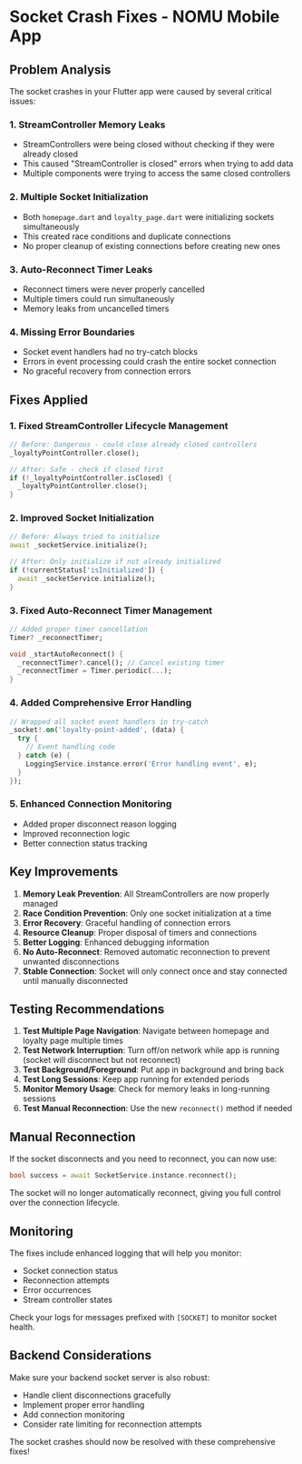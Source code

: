 # Socket Crash Fixes - NOMU Mobile App

## Problem Analysis

The socket crashes in your Flutter app were caused by several critical issues:

### 1. **StreamController Memory Leaks**
- StreamControllers were being closed without checking if they were already closed
- This caused "StreamController is closed" errors when trying to add data
- Multiple components were trying to access the same closed controllers

### 2. **Multiple Socket Initialization**
- Both `homepage.dart` and `loyalty_page.dart` were initializing sockets simultaneously
- This created race conditions and duplicate connections
- No proper cleanup of existing connections before creating new ones

### 3. **Auto-Reconnect Timer Leaks**
- Reconnect timers were never properly cancelled
- Multiple timers could run simultaneously
- Memory leaks from uncancelled timers

### 4. **Missing Error Boundaries**
- Socket event handlers had no try-catch blocks
- Errors in event processing could crash the entire socket connection
- No graceful recovery from connection errors

## Fixes Applied

### 1. **Fixed StreamController Lifecycle Management**
```dart
// Before: Dangerous - could close already closed controllers
_loyaltyPointController.close();

// After: Safe - check if closed first
if (!_loyaltyPointController.isClosed) {
  _loyaltyPointController.close();
}
```

### 2. **Improved Socket Initialization**
```dart
// Before: Always tried to initialize
await _socketService.initialize();

// After: Only initialize if not already initialized
if (!currentStatus['isInitialized']) {
  await _socketService.initialize();
}
```

### 3. **Fixed Auto-Reconnect Timer Management**
```dart
// Added proper timer cancellation
Timer? _reconnectTimer;

void _startAutoReconnect() {
  _reconnectTimer?.cancel(); // Cancel existing timer
  _reconnectTimer = Timer.periodic(...);
}
```

### 4. **Added Comprehensive Error Handling**
```dart
// Wrapped all socket event handlers in try-catch
_socket!.on('loyalty-point-added', (data) {
  try {
    // Event handling code
  } catch (e) {
    LoggingService.instance.error('Error handling event', e);
  }
});
```

### 5. **Enhanced Connection Monitoring**
- Added proper disconnect reason logging
- Improved reconnection logic
- Better connection status tracking

## Key Improvements

1. **Memory Leak Prevention**: All StreamControllers are now properly managed
2. **Race Condition Prevention**: Only one socket initialization at a time
3. **Error Recovery**: Graceful handling of connection errors
4. **Resource Cleanup**: Proper disposal of timers and connections
5. **Better Logging**: Enhanced debugging information
6. **No Auto-Reconnect**: Removed automatic reconnection to prevent unwanted disconnections
7. **Stable Connection**: Socket will only connect once and stay connected until manually disconnected

## Testing Recommendations

1. **Test Multiple Page Navigation**: Navigate between homepage and loyalty page multiple times
2. **Test Network Interruption**: Turn off/on network while app is running (socket will disconnect but not reconnect)
3. **Test Background/Foreground**: Put app in background and bring back
4. **Test Long Sessions**: Keep app running for extended periods
5. **Monitor Memory Usage**: Check for memory leaks in long-running sessions
6. **Test Manual Reconnection**: Use the new `reconnect()` method if needed

## Manual Reconnection

If the socket disconnects and you need to reconnect, you can now use:
```dart
bool success = await SocketService.instance.reconnect();
```

The socket will no longer automatically reconnect, giving you full control over the connection lifecycle.

## Monitoring

The fixes include enhanced logging that will help you monitor:
- Socket connection status
- Reconnection attempts
- Error occurrences
- Stream controller states

Check your logs for messages prefixed with `[SOCKET]` to monitor socket health.

## Backend Considerations

Make sure your backend socket server is also robust:
- Handle client disconnections gracefully
- Implement proper error handling
- Add connection monitoring
- Consider rate limiting for reconnection attempts

The socket crashes should now be resolved with these comprehensive fixes!
